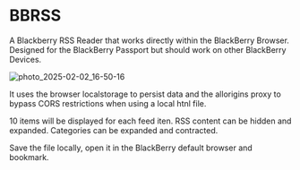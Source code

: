 # BBRSS
A Blackberry RSS Reader that works directly within the BlackBerry Browser. Designed for the BlackBerry Passport but should work on other BlackBerry Devices.

![photo_2025-02-02_16-50-16](https://github.com/user-attachments/assets/1dee5b53-d4d4-4053-9fa5-683cc044aa1b)

It uses the browser localstorage to persist data and the allorigins proxy to bypass CORS restrictions when using a local htnl file.

10 items will be displayed for each feed iten. RSS content can be hidden and expanded. Categories can be expanded and contracted.

Save the file locally, open it in the BlackBerry default browser and bookmark.
